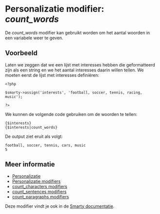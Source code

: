 # Personalizatie modifier: *count_words*

De *count_words* modifier kan gebruikt worden om het aantal woorden in 
een variabele weer te geven.

## Voorbeeld

Laten we zeggen dat we een lijst met interesses hebben die geformatteerd 
zijn als een string en we het aantal interesses daarin willen tellen. 
We moeten eerst de lijst met interesses definiëren:

    <?php

    $smarty->assign('interests', 'football, soccer, tennis, racing, music');

    ?>
    
We kunnen de volgende code gebruiken om de woorden te tellen:

    {$interests}
    {$interests|count_words}

De output ziet eruit als volgt:

    football, soccer, tennis, cars, music
    5

## Meer informatie

* [Personalizatie](./personalization)
* [Personalizatie modifiers](./personalization-modifiers)
* [count_characters modifiers](./personalization-modifiers-count_characters)
* [count_sentences modifiers](./personalization-modifiers-count_sentences)
* [count_paragraphs modifiers](./personalization-modifiers-count_paragraphs)

Deze modifier vindt je ook in de [Smarty documentatie](http://www.smarty.net/docs/en/language.modifier.count.words.tpl).

